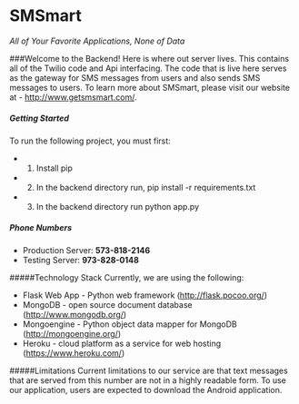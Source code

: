 SMSmart
=======
*All of Your Favorite Applications, None of Data*

###Welcome to the Backend!
Here is where out server lives.  This contains all of the Twilio code and Api interfacing. The code that is live here serves as the gateway for SMS messages from users and also sends SMS messages to users. To learn more about SMSmart, please visit our website at - http://www.getsmsmart.com/.   

##### Getting Started
To run the following project, you must first: 
- 1. Install pip
- 2. In the backend directory run, pip install -r requirements.txt
- 3. In the backend directory run python app.py

##### Phone Numbers
- Production Server: **573-818-2146**
- Testing Server: **973-828-0148** 

#####Technology Stack
Currently, we are using the following:
- Flask Web App - Python web framework (http://flask.pocoo.org/)
- MongoDB - open source document database (http://www.mongodb.org/)
- Mongoengine - Python object data mapper for MongoDB (http://mongoengine.org/) 
- Heroku - cloud platform as a service for web hosting (https://www.heroku.com/) 

#####Limitations
Current limitations to our service are that text messages that are served from this number are not in a highly readable form. To use our application, users are expected to download the Android application.  


